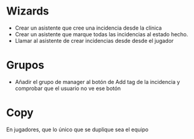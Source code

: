 # Wizards
* Crear un asistente que cree una incidencia desde la clínica
* Crear un asistente que marque todas las incidencias al estado hecho.
* Llamar al asistente de crear incidencias desde desde el jugador

# Grupos
* Añadir el grupo de manager al botón de Add tag de la incidencia y comprobar que el usuario no ve ese botón
  
# Copy
En jugadores, que lo único que se duplique sea el equipo
